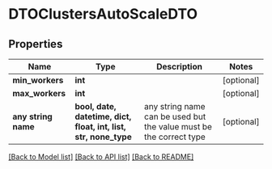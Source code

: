 # DTOClustersAutoScaleDTO


## Properties
Name | Type | Description | Notes
------------ | ------------- | ------------- | -------------
**min_workers** | **int** |  | [optional] 
**max_workers** | **int** |  | [optional] 
**any string name** | **bool, date, datetime, dict, float, int, list, str, none_type** | any string name can be used but the value must be the correct type | [optional]

[[Back to Model list]](../README.md#documentation-for-models) [[Back to API list]](../README.md#documentation-for-api-endpoints) [[Back to README]](../README.md)


